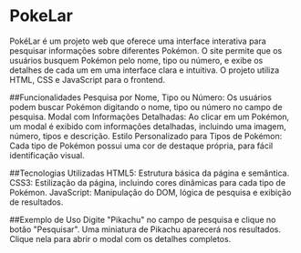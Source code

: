 # PokeLar

PokéLar é um projeto web que oferece uma interface interativa para pesquisar informações sobre diferentes Pokémon. O site permite que os usuários busquem Pokémon pelo nome, tipo ou número, e exibe os detalhes de cada um em uma interface clara e intuitiva. O projeto utiliza HTML, CSS e JavaScript para o frontend.

##Funcionalidades
Pesquisa por Nome, Tipo ou Número: Os usuários podem buscar Pokémon digitando o nome, tipo ou número no campo de pesquisa.
Modal com Informações Detalhadas: Ao clicar em um Pokémon, um modal é exibido com informações detalhadas, incluindo uma imagem, número, tipos e descrição.
Estilo Personalizado para Tipos de Pokémon: Cada tipo de Pokémon possui uma cor de destaque própria, para fácil identificação visual.

##Tecnologias Utilizadas
HTML5: Estrutura básica da página e semântica.
CSS3: Estilização da página, incluindo cores dinâmicas para cada tipo de Pokémon.
JavaScript: Manipulação do DOM, lógica de pesquisa e exibição de resultados.

##Exemplo de Uso
Digite "Pikachu" no campo de pesquisa e clique no botão "Pesquisar". Uma miniatura de Pikachu aparecerá nos resultados. Clique nela para abrir o modal com os detalhes completos.
